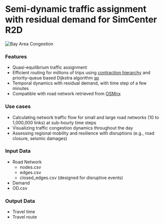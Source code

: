 # Semi-dynamic traffic assignment with residual demand for SimCenter R2D

![Bay Area Congestion](/images/alameda_congestion.png)

### Features
* Quasi-equilibrium traffic assignment
* Efficient routing for millions of trips using [contraction hierarchy](https://github.com/UDST/pandana/blob/dev/examples/shortest_path_example.py) and priority-queue based Dijkstra algorithm [sp](https://github.com/cb-cities/sp)
* Temporal dynamics with residual demand, with time step of a few minutes
* Compatible with road network retrieved from [OSMnx](https://github.com/gboeing/osmnx)

### Use cases
* Calculating network traffic flow for small and large road networks (10 to 1,000,000 links) at sub-hourly time steps
* Visualizing traffic congestion dynamics throughout the day
* Assessing regional mobility and resilience with disruptions (e.g., road closure, seismic damages)

### Input Data
* Road Network
  * nodes.csv
  * edges.csv
  * closed_edges.csv (designed for disruptive events)
* Demand
*   OD.csv

### Output Data
* Travel time
* Travel route
